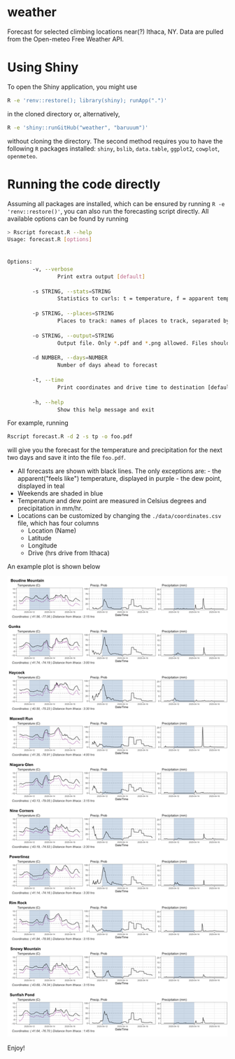 # weather

Forecast for selected climbing locations near(?) Ithaca, NY. Data are pulled from the Open-meteo Free Weather API. 

# Using Shiny

To open the Shiny application, you might use
```bash
R -e 'renv::restore(); library(shiny); runApp(".")'
```
in the cloned directory or, alternatively,
```bash
R -e 'shiny::runGitHub("weather", "baruuum")'
```
without cloning the directory. The second method requires you to have the following `R` packages installed: `shiny`, `bslib`, `data.table`, `ggplot2`, `cowplot`, `openmeteo`.


# Running the code directly

Assuming all packages are installed, which can be ensured by running `R -e 'renv::restore()'`, you can also run the forecasting script directly. All available options can be found by running
```bash
> Rscript forecast.R --help
Usage: forecast.R [options]


Options:
        -v, --verbose
                Print extra output [default]

        -s STRING, --stats=STRING
                Statistics to curls: t = temperature, f = apparent temperature, p = precipitation, r = precipitation prob., h = relative humidity, d = dew point

        -p STRING, --places=STRING
                Places to track: names of places to track, separated by a comma. Defaults to Bodine, Gunks, Ithaca, Nine Corners, Snowy Mountains, Sunfish Pond.

        -o STRING, --output=STRING
                Output file. Only *.pdf and *.png allowed. Files should be separated by a comma.

        -d NUMBER, --days=NUMBER
                Number of days ahead to forecast

        -t, --time
                Print coordinates and drive time to destination [defaults to FALSE]

        -h, --help
                Show this help message and exit
```
For example, running
```bash
Rscript forecast.R -d 2 -s tp -o foo.pdf
```
will give you the forecast for the temperature and precipitation for the next two days and save it into the file `foo.pdf`.

- All forecasts are shown with black lines. The only exceptions are:
        - the apparent("feels like") temperature, displayed in purple 
        - the dew point, displayed in teal
- Weekends are shaded in blue
- Temperature and dew point are measured in Celsius degrees and precipitation in mm/hr.
- Locations can be customized by changing the `./data/coordinates.csv` file, which has four columns
    - Location (Name)
    - Latitude
    - Longitude
    - Drive (hrs drive from Ithaca)

An example plot is shown below

<p align="center">
<img src="images/forecast.png" width="700" />
</p>

Enjoy!